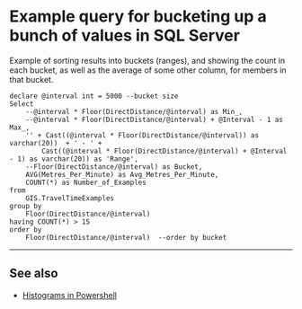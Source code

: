 ﻿# Example query for bucketing up a bunch of values in SQL Server

Example of sorting results into buckets (ranges), and showing the count in each bucket, as well as the average of some other column, for members in that bucket.

    declare @interval int = 5000 --bucket size
    Select
        --@interval * Floor(DirectDistance/@interval) as Min_,
        --@interval * Floor(DirectDistance/@interval) + @Interval - 1 as Max_,
        '' + Cast((@interval * Floor(DirectDistance/@interval)) as varchar(20))  + ' - ' +
            Cast((@interval * Floor(DirectDistance/@interval) + @Interval - 1) as varchar(20)) as 'Range',
        --Floor(DirectDistance/@interval) as Bucket,
        AVG(Metres_Per_Minute) as Avg_Metres_Per_Minute,
        COUNT(*) as Number_of_Examples
    from
        GIS.TravelTimeExamples
    group by
        Floor(DirectDistance/@interval)
    having COUNT(*) > 15
    order by
        Floor(DirectDistance/@interval)  --order by bucket

-----

## See also

- [Histograms in Powershell](../powershell/histogram)
